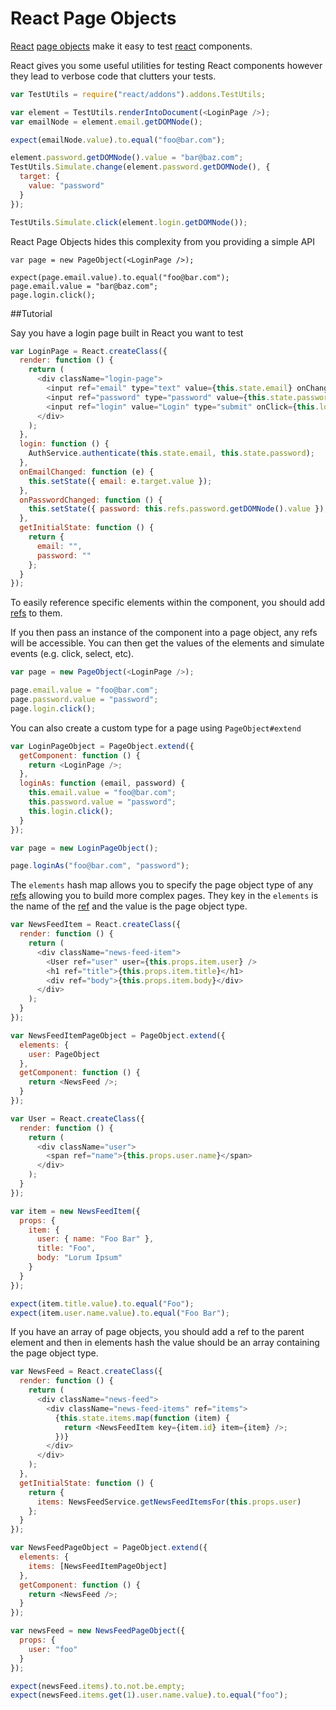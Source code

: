 # React Page Objects

[React](http://facebook.github.io/react/) [page objects](https://code.google.com/p/selenium/wiki/PageObjects) make it easy to test [react](http://facebook.github.io/react/) components.

React gives you some useful utilities for testing React components however they lead to verbose code that clutters your tests.

```js
var TestUtils = require("react/addons").addons.TestUtils;

var element = TestUtils.renderIntoDocument(<LoginPage />);
var emailNode = element.email.getDOMNode();

expect(emailNode.value).to.equal("foo@bar.com");

element.password.getDOMNode().value = "bar@baz.com";
TestUtils.Simulate.change(element.password.getDOMNode(), {
  target: {
    value: "password"
  }
});

TestUtils.Simulate.click(element.login.getDOMNode());
```

React Page Objects hides this complexity from you providing a simple API

```
var page = new PageObject(<LoginPage />);

expect(page.email.value).to.equal("foo@bar.com");
page.email.value = "bar@baz.com";
page.login.click();
```

##Tutorial

Say you have a login page built in React you want to test

```js
var LoginPage = React.createClass({
  render: function () {
    return (
      <div className="login-page">
        <input ref="email" type="text" value={this.state.email} onChange={this.onEmailChanged} />
        <input ref="password" type="password" value={this.state.password} onChange={this.onPasswordChanged} />
        <input ref="login" value="Login" type="submit" onClick={this.login} />
      </div>
    );
  },
  login: function () {
    AuthService.authenticate(this.state.email, this.state.password);
  },
  onEmailChanged: function (e) {
    this.setState({ email: e.target.value });
  },
  onPasswordChanged: function () {
    this.setState({ password: this.refs.password.getDOMNode().value });
  },
  getInitialState: function () {
    return {
      email: "",
      password: ""
    };
  }
});
```

To easily reference specific elements within the component, you should add [refs](http://facebook.github.io/react/docs/more-about-refs.html) to them. 

If you then pass an instance of the component into a page object, any refs will be accessible. You can then get the values of the elements and simulate events (e.g. click, select, etc).

```js
var page = new PageObject(<LoginPage />);

page.email.value = "foo@bar.com";
page.password.value = "password";
page.login.click();
```

You can also create a custom type for a page using ``PageObject#extend``

```js
var LoginPageObject = PageObject.extend({
  getComponent: function () {
    return <LoginPage />;
  },
  loginAs: function (email, password) {
    this.email.value = "foo@bar.com";
    this.password.value = "password";
    this.login.click();
  }
});

var page = new LoginPageObject();

page.loginAs("foo@bar.com", "password");
```

The ``elements`` hash map allows you to specify the page object type of any [refs](http://facebook.github.io/react/docs/more-about-refs.html) allowing you to build more complex pages. They key in the ``elements`` is the name of the [ref](http://facebook.github.io/react/docs/more-about-refs.html) and the value is the page object type.

```js
var NewsFeedItem = React.createClass({
  render: function () {
    return (
      <div className="news-feed-item">
        <User ref="user" user={this.props.item.user} />
        <h1 ref="title">{this.props.item.title}</h1>
        <div ref="body">{this.props.item.body}</div>
      </div>
    );
  }
});

var NewsFeedItemPageObject = PageObject.extend({
  elements: {
    user: PageObject
  },
  getComponent: function () {
    return <NewsFeed />;
  }
});

var User = React.createClass({
  render: function () {
    return (
      <div className="user">
        <span ref="name">{this.props.user.name}</span>
      </div>
    );
  }
});

var item = new NewsFeedItem({
  props: {
    item: {
      user: { name: "Foo Bar" },
      title: "Foo",
      body: "Lorum Ipsum"
    }
  }
});

expect(item.title.value).to.equal("Foo");
expect(item.user.name.value).to.equal("Foo Bar");
```

If you have an array of page objects, you should add a ref to the parent element and then in elements hash the value should be an array containing the page object type.

```js
var NewsFeed = React.createClass({
  render: function () {
    return (
      <div className="news-feed">
        <div className="news-feed-items" ref="items">
          {this.state.items.map(function (item) {
            return <NewsFeedItem key={item.id} item={item} />;
          })}
        </div>
      </div>
    );
  },
  getInitialState: function () {
    return {
      items: NewsFeedService.getNewsFeedItemsFor(this.props.user)
    };
  }
});

var NewsFeedPageObject = PageObject.extend({
  elements: {
    items: [NewsFeedItemPageObject]
  },
  getComponent: function () {
    return <NewsFeed />;
  }
});

var newsFeed = new NewsFeedPageObject({
  props: {
    user: "foo"
  }
});

expect(newsFeed.items).to.not.be.empty;
expect(newsFeed.items.get(1).user.name.value).to.equal("foo");
```